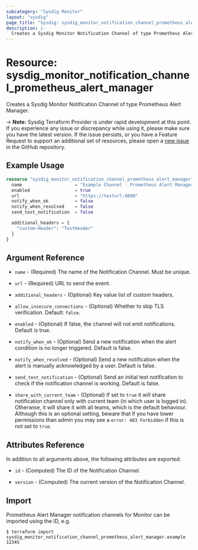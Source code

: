 ```yaml
---
subcategory: "Sysdig Monitor"
layout: "sysdig"
page_title: "Sysdig: sysdig_monitor_notification_channel_prometheus_alert_manager"
description: |-
  Creates a Sysdig Monitor Notification Channel of type Prometheus Alert Manager.
---
```


# Resource: sysdig_monitor_notification_channel_prometheus_alert_manager

Creates a Sysdig Monitor Notification Channel of type Prometheus Alert Manager.

-> **Note:** Sysdig Terraform Provider is under rapid development at this point. If you experience any issue or discrepancy while using it, please make sure you have the latest version. If the issue persists, or you have a Feature Request to support an additional set of resources, please open a [new issue](https://github.com/sysdiglabs/terraform-provider-sysdig/issues/new) in the GitHub repository.

## Example Usage

```terraform
resource "sysdig_monitor_notification_channel_prometheus_alert_manager" "sample" {
  name                    = "Example Channel - Prometheus Alert Manager"
  enabled                 = true
  url                     = "https://testurl:8080"
  notify_when_ok          = false
  notify_when_resolved    = false
  send_test_notification  = false

  additional_headers = {
    "custom-Header": "TestHeader"
  }
}
```

## Argument Reference

* `name` - (Required) The name of the Notification Channel. Must be unique.

* `url` - (Required) URL to send the event.

* `additional_headers` - (Optional) Key value list of custom headers.

* `allow_insecure_connections` - (Optional) Whether to skip TLS verification. Default: `false`.

* `enabled` - (Optional) If false, the channel will not emit notifications. Default is true.

* `notify_when_ok` - (Optional) Send a new notification when the alert condition is
    no longer triggered. Default is false.

* `notify_when_resolved` - (Optional) Send a new notification when the alert is manually
    acknowledged by a user. Default is false.

* `send_test_notification` - (Optional) Send an initial test notification to check
    if the notification channel is working. Default is false.

* `share_with_current_team` - (Optional) If set to `true` it will share notification channel only with current team (in which user is logged in).
  Otherwise, it will share it with all teams, which is the default behaviour. Although this is an optional setting, beware that if you have lower permissions than admin you may see a `error: 403 Forbidden` if this is not set to `true`.

## Attributes Reference

In addition to all arguments above, the following attributes are exported:

* `id` - (Computed) The ID of the Notification Channel.

* `version` - (Computed) The current version of the Notification Channel.

## Import

Prometheus Alert Manager notification channels for Monitor can be imported using the ID, e.g.

```
$ terraform import sysdig_monitor_notification_channel_prometheus_alert_manager.example 12345
```
